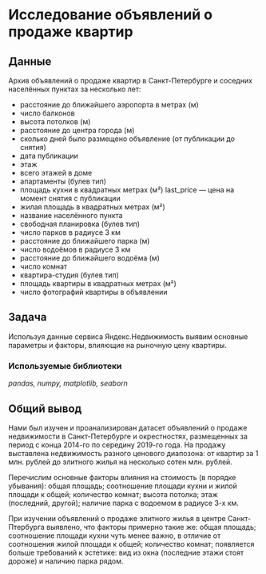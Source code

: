 # Исследование объявлений о продаже квартир

## Данные

Архив объявлений о продаже квартир в Санкт-Петербурге и соседних населённых пунктах за несколько лет:
- расстояние до ближайшего аэропорта в метрах (м)
- число балконов
- высота потолков (м)
- расстояние до центра города (м) 
- сколько дней было размещено объявление (от публикации до снятия)
- дата публикации
- этаж
- всего этажей в доме
- апартаменты (булев тип)
- площадь кухни в квадратных метрах (м²) last_price — цена на момент снятия с публикации
- жилая площадь в квадратных метрах (м²)
- название населённого пункта
- свободная планировка (булев тип)
- число парков в радиусе 3 км
- расстояние до ближайшего парка (м)
- число водоёмов в радиусе 3 км
- расстояние до ближайшего водоёма (м)
- число комнат
- квартира-студия (булев тип)
- площадь квартиры в квадратных метрах (м²)
- число фотографий квартиры в объявлении

## Задача

Используя данные сервиса Яндекс.Недвижимость выявим основные параметры и факторы, влияющие на рыночную цену квартиры. 

### Используемые библиотеки

*pandas, numpy, matplotlib, seaborn*

## Общий вывод

Нами был изучен и проанализирован датасет объявлений о продаже недвижимости в Санкт-Петербурге и окрестностях, размещенных за период с конца 2014-го по середину 2019-го года.
На продажу выставлена недвижимость разного ценового диапозона: от квартир за 1 млн. рублей до элитного жилья на несколько сотен млн. рублей.

Перечислим основные факторы влияния на стоимость (в порядке убывания):
    общая площадь;
    соотношение площади кухни и жилой площади к общей;
    количество комнат;
    высота потолка;
    этаж (последний, другой);
    наличие парка с водоемом в радиусе 3-х км.

При изучении объявлений о продаже элитного жилья в центре Санкт-Птербурга выявлено, что факторы примерно такие же:
    общая площадь;
    соотношение площади кухни чуть менее важно, в отличие от соотношения жилой площади к общей;
    количество комнат;
    появляется больше требований к эстетике: вид из окна (последние этажи стоят дороже) и наличию парка рядом.
